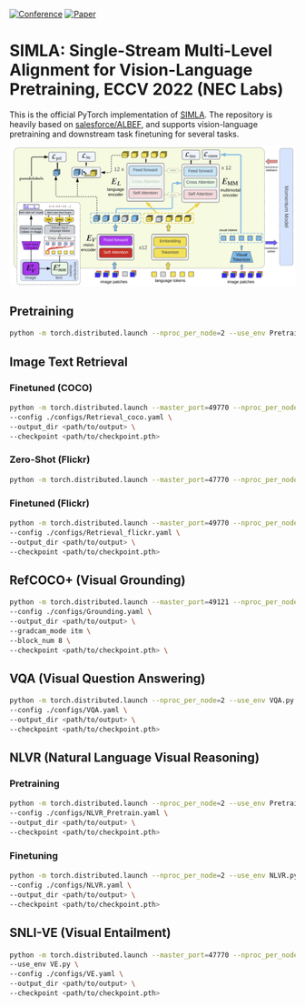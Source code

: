 [![Conference](http://img.shields.io/badge/ECCV-2022-4b44ce.svg)](https://papers.nips.cc/book/advances-in-neural-information-processing-systems-31-2018)
[![Paper](http://img.shields.io/badge/arxiv-cs.CV:2203.14395-B31B1B.svg)](https://arxiv.org/abs/2203.14395)

# SIMLA: Single-Stream Multi-Level Alignment for Vision-Language Pretraining, ECCV 2022 (NEC Labs)
This is the official PyTorch implementation of [SIMLA](https://arxiv.org/abs/2203.14395).
The repository is heavily based on [salesforce/ALBEF](https://github.com/salesforce/ALBEF), and supports vision-language pretraining and downstream task finetuning for several tasks.

<img src="teaser.PNG" width="800">


## Pretraining
```bash
python -m torch.distributed.launch --nproc_per_node=2 --use_env Pretrain.py --config configs/Pretrain.yaml --output_dir <where to save> 
```

## Image Text Retrieval
### Finetuned (COCO)
```bash
python -m torch.distributed.launch --master_port=49770 --nproc_per_node=2 --use_env Retrieval.py \
--config ./configs/Retrieval_coco.yaml \
--output_dir <path/to/output> \
--checkpoint <path/to/checkpoint.pth>
```

### Zero-Shot (Flickr)
```bash
python -m torch.distributed.launch --master_port=47770 --nproc_per_node=2 --use_env zero_shot_retrieval.py --config ./configs/Retrieval_flickr.yaml --output_dir <where to save> --checkpoint <path of .pth checkpoint file> --evaluate
```

### Finetuned (Flickr) 
```bash
python -m torch.distributed.launch --master_port=49770 --nproc_per_node=2 --use_env Retrieval.py \
--config ./configs/Retrieval_flickr.yaml \
--output_dir <path/to/output> \
--checkpoint <path/to/checkpoint.pth>
```

## RefCOCO+ (Visual Grounding) 
```bash
python -m torch.distributed.launch --master_port=49121 --nproc_per_node=2 --use_env Grounding.py \
--config ./configs/Grounding.yaml \
--output_dir <path/to/output> \
--gradcam_mode itm \
--block_num 8 \
--checkpoint <path/to/checkpoint.pth> \
```

## VQA (Visual Question Answering)
```bash
python -m torch.distributed.launch --nproc_per_node=2 --use_env VQA.py \
--config ./configs/VQA.yaml \
--output_dir <path/to/output> \
--checkpoint <path/to/checkpoint.pth> 
```
## NLVR (Natural Language Visual Reasoning)
### Pretraining
```bash
python -m torch.distributed.launch --nproc_per_node=2 --use_env Pretrain_NLVR.py \
--config ./configs/NLVR_Pretrain.yaml \
--output_dir <path/to/output> \
--checkpoint <path/to/checkpoint.pth> 
```
### Finetuning
```bash
python -m torch.distributed.launch --nproc_per_node=2 --use_env NLVR.py \
--config ./configs/NLVR.yaml \
--output_dir <path/to/output> \
--checkpoint <path/to/checkpoint.pth>
```
## SNLI-VE (Visual Entailment)
```bash
python -m torch.distributed.launch --master_port=47770 --nproc_per_node=2 \
--use_env VE.py \
--config ./configs/VE.yaml \
--output_dir <path/to/output> \
--checkpoint <path/to/checkpoint.pth>
```